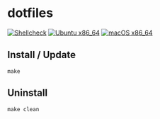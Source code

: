 # dotfiles
[![Shellcheck](https://github.com/7d6f0/dotfiles/actions/workflows/shellcheck.yml/badge.svg)](https://github.com/7d6f0/dotfiles/actions/workflows/shellcheck.yml)
[![Ubuntu x86_64](https://github.com/7d6f0/dotfiles/actions/workflows/ubuntu_x86_64.yml/badge.svg)](https://github.com/7d6f0/dotfiles/actions/workflows/ubuntu_x86_64.yml)
[![macOS x86_64](https://github.com/7d6f0/dotfiles/actions/workflows/macos_x86_64.yml/badge.svg)](https://github.com/7d6f0/dotfiles/actions/workflows/macos_x86_64.yml)
## Install / Update
```
make
```

## Uninstall
```
make clean
```
